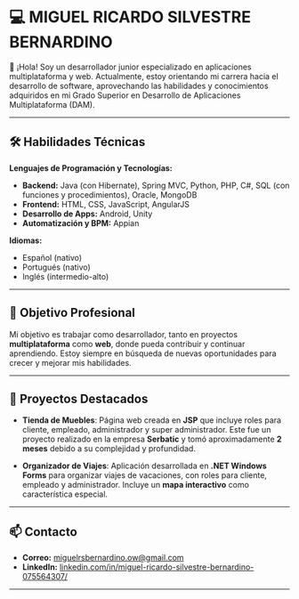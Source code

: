 # 💻 MIGUEL RICARDO SILVESTRE BERNARDINO

👋 ¡Hola! Soy un desarrollador junior especializado en aplicaciones multiplataforma y web. Actualmente, estoy orientando mi carrera hacia el desarrollo de software, aprovechando las habilidades y conocimientos adquiridos en mi Grado Superior en Desarrollo de Aplicaciones Multiplataforma (DAM).

---

## 🛠️ Habilidades Técnicas

**Lenguajes de Programación y Tecnologías:**

- **Backend:** Java (con Hibernate), Spring MVC, Python, PHP, C#, SQL (con funciones y procedimientos), Oracle, MongoDB
- **Frontend:** HTML, CSS, JavaScript, AngularJS
- **Desarrollo de Apps:** Android, Unity
- **Automatización y BPM:** Appian

**Idiomas:**
- Español (nativo)
- Portugués (nativo)
- Inglés (intermedio-alto)

---

## 🎯 Objetivo Profesional

Mi objetivo es trabajar como desarrollador, tanto en proyectos **multiplataforma** como **web**, donde pueda contribuir y continuar aprendiendo. Estoy siempre en búsqueda de nuevas oportunidades para crecer y mejorar mis habilidades.

---

## 📂 Proyectos Destacados

- **Tienda de Muebles**: Página web creada en **JSP** que incluye roles para cliente, empleado, administrador y super administrador. Este fue un proyecto realizado en la empresa **Serbatic** y tomó aproximadamente **2 meses** debido a su complejidad y profundidad.

- **Organizador de Viajes**: Aplicación desarrollada en **.NET Windows Forms** para organizar viajes de vacaciones, con roles para cliente, empleado y administrador. Incluye un **mapa interactivo** como característica especial.

---

## 📫 Contacto

- **Correo:** [miguelrsbernardino.ow@gmail.com](mailto:miguelrsbernardino.ow@gmail.com)
- **LinkedIn:** [linkedin.com/in/miguel-ricardo-silvestre-bernardino-075564307/](https://www.linkedin.com/in/miguel-ricardo-silvestre-bernardino-075564307/)

---
